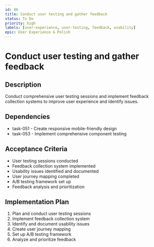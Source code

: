 ```yaml
---
id: 86
title: Conduct user testing and gather feedback
status: To Do
priority: high
labels: [user-experience, user-testing, feedback, usability]
epic: User Experience & Polish
---
```


# Conduct user testing and gather feedback

## Description
Conduct comprehensive user testing sessions and implement feedback collection systems to improve user experience and identify issues.

## Dependencies
- task-051 - Create responsive mobile-friendly design
- task-053 - Implement comprehensive component testing

## Acceptance Criteria
- User testing sessions conducted
- Feedback collection system implemented
- Usability issues identified and documented
- User journey mapping completed
- A/B testing framework set up
- Feedback analysis and prioritization

## Implementation Plan
1. Plan and conduct user testing sessions
2. Implement feedback collection system
3. Identify and document usability issues
4. Create user journey mapping
5. Set up A/B testing framework
6. Analyze and prioritize feedback